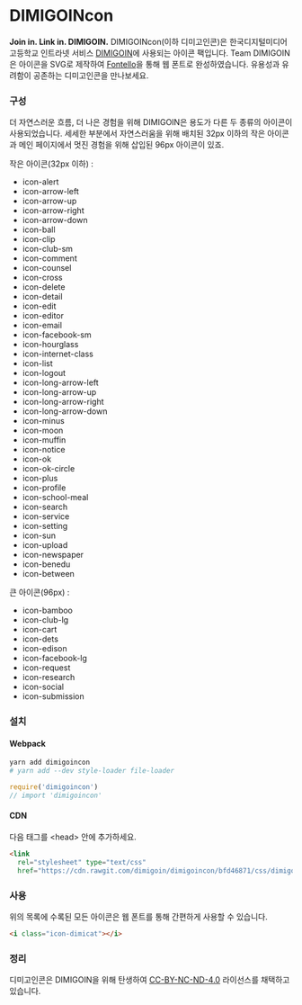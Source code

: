 # DIMIGOINcon

**Join in. Link in. DIMIGOIN.** DIMIGOINcon(이하 디미고인콘)은 한국디지털미디어고등학교 인트라넷 서비스 [DIMIGOIN](https://dimigo.in)에 사용되는 아이콘 팩입니다. Team DIMIGOIN은 아이콘을 SVG로 제작하여 [Fontello](http://fontello.com/)을 통해 웹 폰트로 완성하였습니다. 유용성과 유려함이 공존하는 디미고인콘을 만나보세요.



### 구성

더 자연스러운 흐름, 더 나은 경험을 위해 DIMIGOIN은 용도가 다른 두 종류의 아이콘이 사용되었습니다. 세세한 부분에서 자연스러움을 위해 배치된 32px 이하의 작은 아이콘과 메인 페이지에서 멋진 경험을 위해 삽입된 96px 아이콘이 있죠.

작은 아이콘(32px 이하) :

- icon-alert
- icon-arrow-left
- icon-arrow-up
- icon-arrow-right
- icon-arrow-down
- icon-ball
- icon-clip
- icon-club-sm
- icon-comment
- icon-counsel
- icon-cross
- icon-delete
- icon-detail
- icon-edit
- icon-editor
- icon-email
- icon-facebook-sm
- icon-hourglass
- icon-internet-class
- icon-list
- icon-logout
- icon-long-arrow-left
- icon-long-arrow-up
- icon-long-arrow-right
- icon-long-arrow-down
- icon-minus
- icon-moon
- icon-muffin
- icon-notice
- icon-ok
- icon-ok-circle
- icon-plus
- icon-profile
- icon-school-meal
- icon-search
- icon-service
- icon-setting
- icon-sun
- icon-upload
- icon-newspaper
- icon-benedu
- icon-between


큰 아이콘(96px) :

- icon-bamboo
- icon-club-lg
- icon-cart
- icon-dets
- icon-edison
- icon-facebook-lg
- icon-request
- icon-research
- icon-social
- icon-submission



### 설치

#### Webpack

```bash
yarn add dimigoincon
# yarn add --dev style-loader file-loader
```

```js
require('dimigoincon')
// import 'dimigoincon'
```

#### CDN

다음 태그를 &lt;head&gt; 안에 추가하세요.

```html
<link
  rel="stylesheet" type="text/css"
  href="https://cdn.rawgit.com/dimigoin/dimigoincon/bfd46871/css/dimigoincon.css">
```


### 사용

위의 목록에 수록된 모든 아이콘은 웹 폰트를 통해 간편하게 사용할 수 있습니다.

```html
<i class="icon-dimicat"></i>
```



### 정리

디미고인콘은 DIMIGOIN을 위해 탄생하여 [CC-BY-NC-ND-4.0](LICENSE) 라이선스를 채택하고 있습니다.

